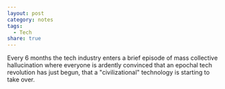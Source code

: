 ```yaml
---
layout: post
category: notes
tags:
  - Tech
share: true
---
```

Every 6 months the tech industry enters a brief episode of mass collective hallucination where everyone is ardently convinced that an epochal tech revolution has just begun, that a "civilizational" technology is starting to take over.